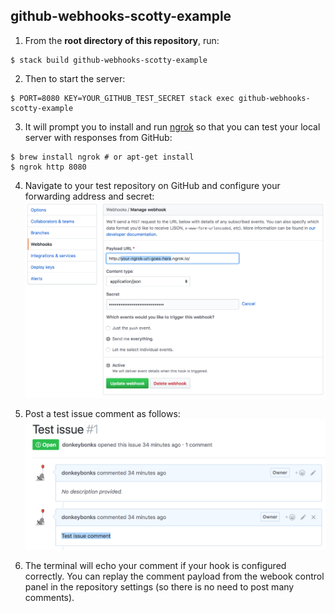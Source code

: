 github-webhooks-scotty-example
------------------------------

1. From the **root directory of this repository**, run:
```
$ stack build github-webhooks-scotty-example
```

2. Then to start the server:
```
$ PORT=8080 KEY=YOUR_GITHUB_TEST_SECRET stack exec github-webhooks-scotty-example
```

3. It will prompt you to install and run [ngrok](https://ngrok.com/) so that you can test your local server with responses from GitHub:
```
$ brew install ngrok # or apt-get install
$ ngrok http 8080
```

4. Navigate to your test repository on GitHub and configure your forwarding address and secret:
![Example webhooks configuration](../../doc/example-webhooks-conf.png)

5. Post a test issue comment as follows:
![Example test issue comment](../../doc/test-issue-comment.png)

6. The terminal will echo your comment if your hook is configured correctly. You can replay the comment payload from the webook control panel in the repository settings (so there is no need to post many comments).

